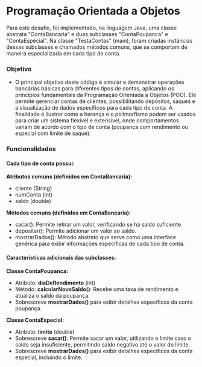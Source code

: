 # Programação Orientada a Objetos
Para este desafio, foi implementado, na linguagem Java, uma classe abstrata "ContaBancaria" e duas subclasses "ContaPoupanca" e "ContaEspecial". Na classe "TestaContas" (main), foram criadas instâncias dessas subclasses e chamados métodos comuns, que se comportam de maneira especializada em cada tipo de conta.

### Objetivo
- O principal objetivo deste código é simular e demonstrar operações bancárias básicas para diferentes tipos de contas, aplicando os princípios fundamentais da Programação Orientada a Objetos (POO). Ele permite gerenciar contas de clientes, possibilitando depósitos, saques e a visualização de dados específicos para cada tipo de conta. A finalidade é ilustrar como a herança e o polimorfismo podem ser usados para criar um sistema flexível e extensível, onde comportamentos variam de acordo com o tipo de conta (poupança com rendimento ou especial com limite de saque).

### Funcionalidades

#### Cada tipo de conta possui:
**Atributos comuns (definidos em ContaBancaria):**
- cliente (String)
- numConta (int)
- saldo (double)

**Métodos comuns (definidos em ContaBancaria):**
- sacar(): Permite retirar um valor, verificando se há saldo suficiente.
- depositar(): Permite adicionar um valor ao saldo.
- mostrarDados(): Método abstrato que serve como uma interface genérica para exibir informações específicas de cada tipo de conta.

#### Características adicionais das subclasses:
**Classe ContaPoupanca:**
- Atributo: **diaDeRendimento** (int)
- Método: **calcularNovoSaldo()**: Recebe uma taxa de rendimento e atualiza o saldo da poupança.
- Sobrescreve **mostrarDados()** para exibir detalhes específicos da conta poupança.

**Classe ContaEspecial:**
- Atributo: **limite** (double)
- Sobrescreve **sacar()**: Permite sacar um valor, utilizando o limite caso o saldo seja insuficiente, permitindo saldo negativo até o valor do limite.
- Sobrescreve **mostrarDados()** para exibir detalhes específicos da conta especial, incluindo o limite.



